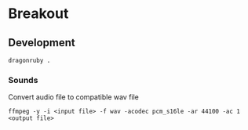 # Breakout

## Development

```
dragonruby .
```

### Sounds

Convert audio file to compatible wav file

```
ffmpeg -y -i <input file> -f wav -acodec pcm_s16le -ar 44100 -ac 1 <output file>
```
